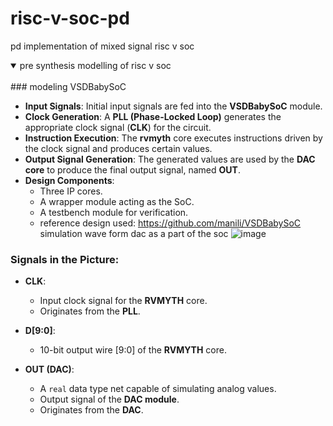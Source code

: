 # risc-v-soc-pd
pd implementation of mixed signal risc v soc
<details open>
<summary>pre synthesis modelling of risc v soc</summary>
<br>
### modeling VSDBabySoC

- **Input Signals**: Initial input signals are fed into the **VSDBabySoC** module.  
- **Clock Generation**: A **PLL (Phase-Locked Loop)** generates the appropriate clock signal (**CLK**) for the circuit.  
- **Instruction Execution**: The **rvmyth** core executes instructions driven by the clock signal and produces certain values.  
- **Output Signal Generation**: The generated values are used by the **DAC core** to produce the final output signal, named **OUT**.  
- **Design Components**:
  - Three IP cores.
  - A wrapper module acting as the SoC.
  - A testbench module for verification.
  - reference design used: https://github.com/manili/VSDBabySoC 
simulation wave form dac as a part of  the soc
![image](https://github.com/user-attachments/assets/ba3ee7cd-5365-402a-905b-6cf4b77c8305)
### Signals in the Picture:

- **CLK**:  
  - Input clock signal for the **RVMYTH** core.  
  - Originates from the **PLL**.  

- **D[9:0]**:  
  - 10-bit output wire [9:0] of the **RVMYTH** core.  

- **OUT (DAC)**:  
  - A `real` data type net capable of simulating analog values.  
  - Output signal of the **DAC module**.  
  - Originates from the **DAC**.  

</details>
